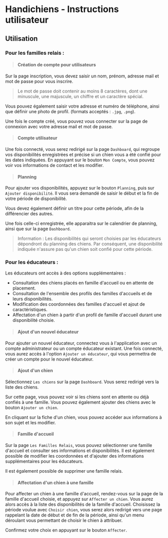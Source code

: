 # Handichiens - Instructions utilisateur

## Utilisation

### Pour les familles relais : 

>#### **Création de compte pour utilisateurs**

Sur la page inscription, vous devez saisir un nom, prénom, adresse mail et mot de passe pour vous inscrire.

>Le mot de passe doit contenir au moins 8 caractères, dont  une minuscule, une majuscule, un chiffre et un caractère spécial.

Vous pouvez également saisir votre adresse et numéro de téléphone, ainsi que définir une photo de profil. (formats acceptés : `.jpg`, `.png`).

Une fois le compte créé, vous pouvez vous connecter sur la page de connexion avec votre adresse mail et mot de passe.

>#### Compte utilisateur
Une fois connecté, vous serez redirigé sur la page `Dashboard`, qui regroupe vos disponibilités enregistrées et précise si un chien vous a été confié pour les dates indiquées.
En appuyant sur le bouton `Mon Compte`, vous pouvez voir vos informations de contact et les modifier.

>#### Planning
Pour ajouter vos disponibilités, appuyez sur le bouton `Planning`, puis sur `Ajouter disponibilité`.
Il vous sera demandé de saisir le début et la fin de votre période de disponibilité.

Vous devez également définir un titre pour cette période, afin de la différencier des autres.

Une fois celle-ci enregistrée, elle apparaitra sur le calendrier de planning, ainsi que sur la page `Dashboard`.

> Information : Les disponibilités qui seront choisies par les éducateurs dépondront du planning des chiens. Par conséquent, une disponibilité indiquée n'assure pas qu'un chien soit confié pour cette période.

### Pour les éducateurs :

Les éducateurs ont accès à des options supplémentaires :
* Consultation des chiens placés en famille d'accueil ou en attente de placement.
* Consultation de l'ensemble des profils des familles d'accueils et de leurs disponibilités.
* Modification des coordonnées des familles d'accueil et ajout de caractéristiques.
* Affectation d'un chien à partir d'un profil de famille d'accueil durant une disponibilité choisie.

>#### Ajout d'un nouvel éducateur

Pour ajouter un nouvel éducateur, connectez vous à l'application avec un compte administrateur ou un compte éducateur existant. Une fois connecté, vous aurez accès à l'option `Ajouter un éducateur`, qui vous permettra de créer un compte pour le nouvel éducateur.

>#### Ajout d'un chien

Sélectionnez `Les chiens` sur la page `Dashboard`. Vous serez redirigé vers la liste des chiens.

Sur cette page, vous pouvez voir si les chiens sont en attente ou déjà confiés à une famille. Vous pouvez également ajouter des chiens avec le bouton `Ajouter un chien`.

En cliquant sur la fiche d'un chien, vous pouvez accéder aux informations à son sujet et les modifier.

>#### Famille d'accueil

Sur la page `Les Familles Relais`, vous pouvez sélectionner une famille d'accueil et consulter ses informations et disponibilités. Il est également possible de modifier les coordonnées et d'ajouter des informations supplémentaires pour les éducateurs.

Il est également possible de supprimer une famille relais.

>#### Affectation d'un chien à une famille

Pour affecter un chien à une famille d'accueil, rendez-vous sur la page de la famille d'accueil choisie, et appuyez sur `Affecter un chien`. Vous aurez alors accès à la liste des disponibilités de la famille d'accueil. Choisissez la période voulue avec `Choisir chien`, vous serez alors redirigé vers une page rappelant la date de début et de fin de la période, ainsi qu'un menu déroulant vous permettant de choisir le chien à attribuer.

Confirmez votre choix en appuyant sur le bouton `Affecter`.